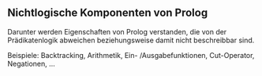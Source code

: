 ## Nichtlogische Komponenten von Prolog
Darunter werden Eigenschaften von Prolog verstanden, die von der Prädikatenlogik abweichen beziehungsweise damit nicht beschreibbar sind.

Beispiele: Backtracking, Arithmetik, Ein- /Ausgabefunktionen, Cut-Operator, Negationen, ...